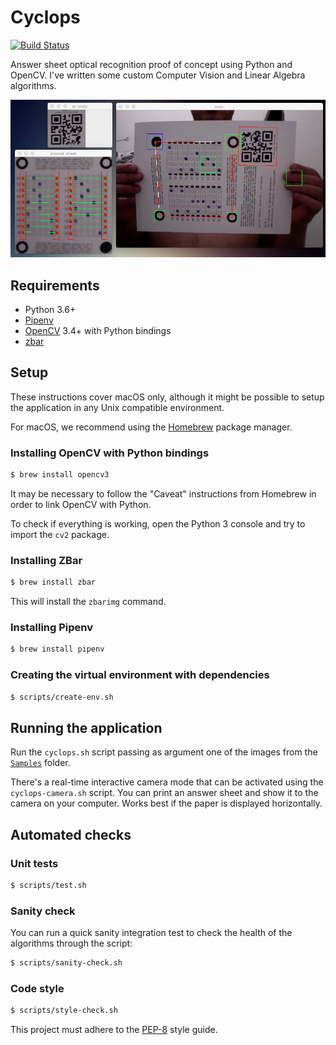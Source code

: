 # Cyclops

[![Build Status](https://travis-ci.org/felipead/cyclops.svg?branch=master)](https://travis-ci.org/felipead/cyclops)

Answer sheet optical recognition proof of concept using Python and OpenCV.
I've written some custom Computer Vision and Linear Algebra algorithms.

![Screenshot 01](Screenshots/01.png)

## Requirements

- Python 3.6+
- [Pipenv](https://pypi.python.org/pypi/pipenv)
- [OpenCV](http://opencv.org) 3.4+ with Python bindings
- [zbar](http://zbar.sourceforge.net)

## Setup

These instructions cover macOS only, although it might be possible to setup the
application in any Unix compatible environment.

For macOS, we recommend using the [Homebrew](http://brew.sh) package manager.

### Installing OpenCV with Python bindings

```sh
$ brew install opencv3
```

It may be necessary to follow the "Caveat" instructions from Homebrew in order
to link OpenCV with Python.

To check if everything is working, open the Python 3 console and try to import
the `cv2` package.

### Installing ZBar

```sh
$ brew install zbar
```

This will install the `zbarimg` command.

### Installing Pipenv

```sh
$ brew install pipenv
```

### Creating the virtual environment with dependencies

```sh
$ scripts/create-env.sh
```

## Running the application

Run the `cyclops.sh` script passing as argument one of the images
from the [`Samples`](Samples) folder.

There's a real-time interactive camera mode that can be activated using the
`cyclops-camera.sh` script. You can print an answer sheet and show it to the
camera on your computer. Works best if the paper is displayed horizontally.

## Automated checks

### Unit tests

```sh
$ scripts/test.sh
```

### Sanity check

You can run a quick sanity integration test to check the health of the
algorithms through the script:

```sh
$ scripts/sanity-check.sh
```

### Code style

```sh
$ scripts/style-check.sh
```

This project must adhere to the
[PEP-8](https://www.python.org/dev/peps/pep-0008/) style guide.

